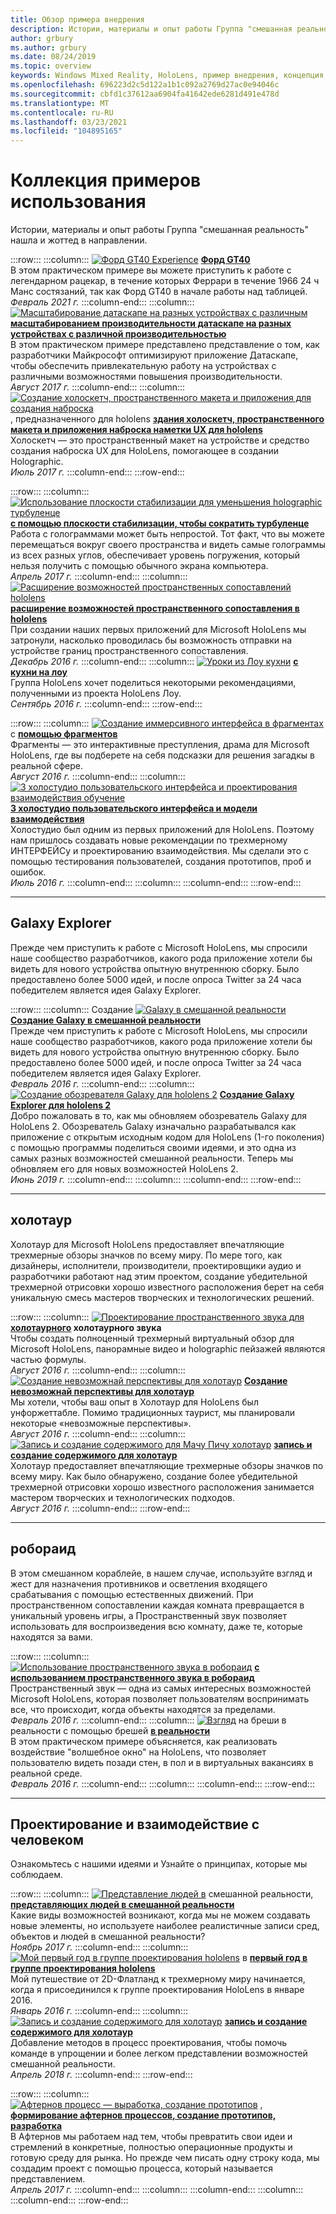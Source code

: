 ```yaml
---
title: Обзор примера внедрения
description: Истории, материалы и опыт работы Группа "смешанная реальность" нашла и жоттед в направлении.
author: grbury
ms.author: grbury
ms.date: 08/24/2019
ms.topic: overview
keywords: Windows Mixed Reality, HoloLens, пример внедрения, концепция, сценарии, примеры внедрения, гарнитура смешанной реальности, гарнитура Windows Mixed Reality, гарнитура виртуальной реальности
ms.openlocfilehash: 696223d2c5d122a1b1c092a2769d27ac0e94046c
ms.sourcegitcommit: cbfd1c37612aa6904fa41642ede6281d491e478d
ms.translationtype: MT
ms.contentlocale: ru-RU
ms.lasthandoff: 03/23/2021
ms.locfileid: "104895165"
---
```

# <a name="case-study-gallery"></a>Коллекция примеров использования

Истории, материалы и опыт работы Группа "смешанная реальность" нашла и жоттед в направлении.

:::row:::
    :::column:::
       [ ![ Форд GT40 Experience](../develop/unreal/images/ford-gt40-img-01.jpg)](../develop/unreal/unreal-ford-gt40.md) **[Форд GT40](../develop/unreal/unreal-ford-gt40.md)**<br>
        В этом практическом примере вы можете приступить к работе с легендарном рацекар, в течение которых Феррари в течение 1966 24 ч Манс состязаний, так как Форд GT40 в начале работы над таблицей.<br>
        *Февраль 2021 г.*
    :::column-end:::
    :::column:::
       [ ![ Масштабирование датаскапе на разных устройствах с различным](images/cloud-steps-1-4-700px.jpg)](../out-of-scope/case-study-scaling-datascape-across-devices-with-different-performance.md) **[масштабированием производительности датаскапе на разных устройствах с различной производительностью](../out-of-scope/case-study-scaling-datascape-across-devices-with-different-performance.md)**<br>
        В этом практическом примере представлено представление о том, как разработчики Майкрософт оптимизируют приложение Датаскапе, чтобы обеспечить привлекательную работу на устройствах с различными возможностями повышения производительности.<br>
        *Август 2017 г.*
    :::column-end:::
    :::column:::
       [ ![ Создание холоскетч, пространственного макета и приложения для создания наброска](images/holosketch-image-01-640px.png)](../out-of-scope/case-study-building-holosketch,-a-spatial-layout-and-ux-sketching-app-for-hololens.md) , предназначенного для hololens **[здания холоскетч, пространственного макета и приложения наброска наметки UX для hololens](../out-of-scope/case-study-building-holosketch,-a-spatial-layout-and-ux-sketching-app-for-hololens.md)**<br>
        Холоскетч — это пространственный макет на устройстве и средство создания наброска UX для HoloLens, помогающее в создании Holographic.<br>
         *Июль 2017 г.*
    :::column-end:::
:::row-end:::

:::row:::
    :::column:::
       [ ![ Использование плоскости стабилизации для уменьшения holographic турбуленце](images/holotour-stabilization-plane-500px.jpg)](../develop/platform-capabilities-and-apis/case-study-using-the-stabilization-plane-to-reduce-holographic-turbulence.md) **[с помощью плоскости стабилизации, чтобы сократить турбуленце](../develop/platform-capabilities-and-apis/case-study-using-the-stabilization-plane-to-reduce-holographic-turbulence.md)**<br>
        Работа с голограммами может быть непростой. Тот факт, что вы можете перемещаться вокруг своего пространства и видеть самые голограммы из всех разных углов, обеспечивает уровень погружения, который нельзя получить с помощью обычного экрана компьютера.<br>
        *Апрель 2017 г.*
    :::column-end:::
    :::column:::
       [ ![ Расширение возможностей пространственных сопоставлений hololens](images/away-from-camera-position-500px.png)](../out-of-scope/case-study-expanding-the-spatial-mapping-capabilities-of-hololens.md) **[расширение возможностей пространственного сопоставления в hololens](../out-of-scope/case-study-expanding-the-spatial-mapping-capabilities-of-hololens.md)**<br>
        При создании наших первых приложений для Microsoft HoloLens мы затронули, насколько проводилась бы возможность отправки на устройстве границ пространственного сопоставления.<br>
        *Декабрь 2016 г.*
    :::column-end:::
    :::column:::
       [ ![ Уроки из Лоу кухни](images/lowes.jpg)](../out-of-scope/case-study-lessons-from-the-lowes-kitchen.md) **[с кухни на лоу](../out-of-scope/case-study-lessons-from-the-lowes-kitchen.md)**<br>
        Группа HoloLens хочет поделиться некоторыми рекомендациями, полученными из проекта HoloLens Лоу.<br>
        *Сентябрь 2016 г.*
    :::column-end:::
:::row-end:::

:::row:::
    :::column:::
       [ ![ Создание иммерсивного интерфейса в фрагментах](images/surfacereconstruction.jpg)](../out-of-scope/case-study-creating-an-immersive-experience-in-fragments.md) с **[помощью фрагментов](../out-of-scope/case-study-creating-an-immersive-experience-in-fragments.md)**<br>
        Фрагменты — это интерактивные преступления, драма для Microsoft HoloLens, где вы подберете на себя подсказки для решения загадкы в реальной сфере.<br>
        *Август 2016 г.*
    :::column-end:::
    :::column:::
       [ ![ 3 холостудио пользовательского интерфейса и проектирования взаимодействия обучение](images/thought-bubble-500px.jpg)](../out-of-scope/case-study-3-holostudio-ui-and-interaction-design-learnings.md) **[3 холостудио пользовательского интерфейса и модели взаимодействия](../out-of-scope/case-study-3-holostudio-ui-and-interaction-design-learnings.md)**<br>
        Холостудио был одним из первых приложений для HoloLens. Поэтому нам пришлось создавать новые рекомендации по трехмерному ИНТЕРФЕЙСу и проектированию взаимодействия. Мы сделали это с помощью тестирования пользователей, создания прототипов, проб и ошибок.<br>
        *Июль 2016 г.*
    :::column-end:::
    :::column:::
    :::column-end:::
:::row-end:::

---

## <a name="galaxy-explorer"></a>Galaxy Explorer

Прежде чем приступить к работе с Microsoft HoloLens, мы спросили наше сообщество разработчиков, какого рода приложение хотели бы видеть для нового устройства опытную внутреннюю сборку. Было предоставлено более 5000 идей, и после опроса Twitter за 24 часа победителем является идея Galaxy Explorer.

:::row:::
    :::column:::
       Создание [ ![ Galaxy в смешанной реальности](images/full-galaxy-500px.png)](../out-of-scope/case-study-creating-a-galaxy-in-mixed-reality.md) **[Создание Galaxy в смешанной реальности](../out-of-scope/case-study-creating-a-galaxy-in-mixed-reality.md)**<br>
        Прежде чем приступить к работе с Microsoft HoloLens, мы спросили наше сообщество разработчиков, какого рода приложение хотели бы видеть для нового устройства опытную внутреннюю сборку. Было предоставлено более 5000 идей, и после опроса Twitter за 24 часа победителем является идея Galaxy Explorer.<br>
         *Февраль 2016 г.*
    :::column-end:::
    :::column:::
       [ ![ Создание обозревателя Galaxy для hololens 2](../develop/unity/images/ge-update-interactions-concept-force-grab.png)](../develop/unity/galaxy-explorer-update.md) **[Создание Galaxy Explorer для hololens 2](../develop/unity/galaxy-explorer-update.md)**<br>
        Добро пожаловать в то, как мы обновляем обозреватель Galaxy для HoloLens 2. Обозреватель Galaxy изначально разрабатывался как приложение с открытым исходным кодом для HoloLens (1-го поколения) с помощью программы поделиться своими идеями, и это одна из самых разных возможностей смешанной реальности. Теперь мы обновляем его для новых возможностей HoloLens 2.<br>
        *Июнь 2019 г.*
    :::column-end:::
    :::column:::
    :::column-end:::
:::row-end:::

---

## <a name="holotour"></a>холотаур

Холотаур для Microsoft HoloLens предоставляет впечатляющие трехмерные обзоры значков по всему миру. По мере того, как дизайнеры, исполнители, производители, проектировщики аудио и разработчики работают над этим проектом, создание убедительной трехмерной отрисовки хорошо известного расположения берет на себя уникальную смесь мастеров творческих и технологических решений.

:::row:::
    :::column:::
       [ ![ Проектирование пространственного звука для](../out-of-scope/images/recreated-colosseum-holotour-500px.png)](../design/case-study-spatial-sound-design-for-holotour.md) **[холотаурного](../design/case-study-spatial-sound-design-for-holotour.md) холотаурного звука**<br>
        Чтобы создать полноценный трехмерный виртуальный обзор для Microsoft HoloLens, панорамные видео и holographic пейзажей являются частью формулы.<br>
         *Август 2016 г.*
    :::column-end:::
    :::column:::
       [ ![ Создание невозможнай перспективы для холотаур](../out-of-scope/images/rome-colosseum-overlay-500px.png)](../out-of-scope/case-study-creating-impossible-perspectives-for-holotour.md) **[Создание невозможнай перспективы для холотаур](../out-of-scope/case-study-creating-impossible-perspectives-for-holotour.md)**<br>
        Мы хотели, чтобы ваш опыт в Холотаур для HoloLens был унфоржеттабле. Помимо традиционных таурист, мы планировали некоторые «невозможные перспективы».<br>
        *Август 2016 г.*
    :::column-end:::
    :::column:::
       [ ![ Запись и создание содержимого для Мачу Пичу холотаур](../out-of-scope/images/camera-machu-pichu-500px.png)](../out-of-scope/case-study-capturing-and-creating-content-for-holotour.md) **[запись и создание содержимого для холотаур](../out-of-scope/case-study-capturing-and-creating-content-for-holotour.md)**<br>
        Холотаур предоставляет впечатляющие трехмерные обзоры значков по всему миру. Как было обнаружено, создание более убедительной трехмерной отрисовки хорошо известного расположения занимается мастером творческих и технологических подходов.<br>
        *Август 2016 г.*
    :::column-end:::
:::row-end:::

---

## <a name="roboraid"></a>робораид

В этом смешанном кораблейе, в нашем случае, используйте взгляд и жест для назначения противников и осветления входящего срабатывания с помощью естественных движений. При пространственном сопоставлении каждая комната превращается в уникальный уровень игры, а Пространственный звук позволяет использовать для воспроизведения всю комнату, даже те, которые находятся за вами.

:::row:::
    :::column:::
       [ ![ Использование пространственного звука в робораид](../design/images/successful-dodge-roboraid-500px.jpg)](../design/case-study-using-spatial-sound-in-roboraid.md) **[с использованием пространственного звука в робораид](../design/case-study-using-spatial-sound-in-roboraid.md)**<br>
        Пространственный звук — одна из самых интересных возможностей Microsoft HoloLens, которая позволяет пользователям воспринимать все, что происходит, когда объекты находятся за пределами.<br>
         *Февраль 2016 г.*
    :::column-end:::
    :::column:::
       [ ![ Взгляд](../develop/unity/images/roboraid-640px.png)](../out-of-scope/case-study-looking-through-holes-in-your-reality.md) на бреши в реальности с помощью брешей **[в реальности](../out-of-scope/case-study-looking-through-holes-in-your-reality.md)**<br>
        В этом практическом примере объясняется, как реализовать воздействие "волшебное окно" на HoloLens, что позволяет пользователю видеть позади стен, в пол и в виртуальных вакансиях в реальной среде.<br>
        *Февраль 2016 г.*
    :::column-end:::
    :::column:::
    :::column-end:::
:::row-end:::

---

## <a name="design-and-human-experience"></a>Проектирование и взаимодействие с человеком

Ознакомьтесь с нашими идеями и Узнайте о принципах, которые мы соблюдаем.

:::row:::
    :::column:::
       [ ![ Представление людей в](../develop/unity/images/bang-ai-weiwie.jpg)](../out-of-scope/case-study-representing-humans-in-mixed-reality.md) смешанной реальности, **[представляющих людей в смешанной реальности](../out-of-scope/case-study-representing-humans-in-mixed-reality.md)**<br>
        Какие виды возможностей возникают, когда мы не можем создавать новые элементы, но используете наиболее реалистичные записи сред, объектов и людей в смешанной реальности?<br>
         *Ноябрь 2017 г.*
    :::column-end:::
    :::column:::
       [ ![ Мой первый год в группе проектирования hololens](../develop/unity/images/MotionController.jpg)](../out-of-scope/case-study-my-first-year-on-the-hololens-design-team.md) в **[первый год в группе проектирования hololens](../out-of-scope/case-study-my-first-year-on-the-hololens-design-team.md)**<br>
        Мой путешествие от 2D-Флатланд к трехмерному миру начинается, когда я присоединился к группе проектирования HoloLens в январе 2016.<br>
        *Январь 2016 г.*
    :::column-end:::
    :::column:::
       [ ![ Запись и создание содержимого для холотаур](images/academyteam1000.png)](case-study-expanding-the-design-process-for-mixed-reality.md) **[запись и создание содержимого для холотаур](case-study-expanding-the-design-process-for-mixed-reality.md)**<br>
        Добавление методов в процесс проектирования, чтобы помочь команде в упрощении и более легком представлении возможностей смешанной реальности.<br>
        *Апрель 2018 г.*
    :::column-end:::
:::row-end:::

:::row:::
    :::column:::
       [ ![ Афтернов процесс — выработка, создание прототипов](../out-of-scope/images/whatisenvisioning-640px.png)](../out-of-scope/case-study-afternows-process-envisioning,-prototyping,-building.md) , **[формирование афтернов процессов, создание прототипов, разработка](../out-of-scope/case-study-afternows-process-envisioning,-prototyping,-building.md)**<br>
        В Афтернов мы работаем над тем, чтобы превратить свои идеи и стремлений в конкретные, полностью операционные продукты и готовую среду для рынка. Но прежде чем писать одну строку кода, мы создадим проект с помощью процесса, который называется представлением.<br>
        *Апрель 2017 г.*
    :::column-end:::
    :::column:::
    :::column-end:::
    :::column:::
    :::column-end:::
:::row-end:::
